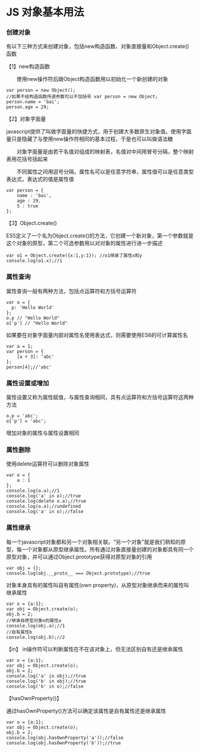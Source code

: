 # JS 对象基本用法

### 创建对象

有以下三种方式来创建对象，包括new构造函数、对象直接量和Object.create()函数

【1】new构造函数

　　使用new操作符后跟Object构造函数用以初始化一个新创建的对象

```
var person = new Object();
//如果不给构造函数传递参数可以不加括号 var person = new Object;
person.name = 'bai';
person.age = 29;
```


【2】对象字面量

javascript提供了叫做字面量的快捷方式，用于创建大多数原生对象值。使用字面量只是隐藏了与使用new操作符相同的基本过程，于是也可以叫做语法糖

　　对象字面量是由若干名值对组成的映射表，名值对中间用冒号分隔，整个映射表用花括号括起来

　　不同属性之间用逗号分隔，属性名可以是任意字符串，属性值可以是任意类型表达式，表达式的值是属性值

```
var person = {
    name : 'bai',
    age : 29,
    5 : true
};
```

【3】Object.create()

ES5定义了一个名为Object.create()的方法，它创建一个新对象，第一个参数就是这个对象的原型，第二个可选参数用以对对象的属性进行进一步描述
```
var o1 = Object.create({x:1,y:1}); //o1继承了属性x和y
console.log(o1.x);//1
```

### 属性查询

属性查询一般有两种方法，包括点运算符和方括号运算符

```
var o = {
  p: 'Hello World'
};
o.p // "Hello World"
o['p'] // "Hello World"
```

如果要在对象字面量内部对属性名使用表达式，则需要使用ES6的可计算属性名

```
var a = 1;
var person = {
    [a + 3]: 'abc'
};
person[4];//'abc'
```

### 属性设置或增加


属性设置又称为属性赋值，与属性查询相同，具有点运算符和方括号运算符这两种方法

```
o.p = 'abc';
o['p'] = 'abc';
```
增加对象的属性与属性设置相同

### 属性删除

使用delete运算符可以删除对象属性

```
var o = {
    a : 1
};
console.log(o.a);//1
console.log('a' in o);//true
console.log(delete o.a);//true
console.log(o.a);//undefined
console.log('a' in o);//false
```

### 属性继承

每一个javascript对象都和另一个对象相关联。“另一个对象”就是我们熟知的原型，每一个对象都从原型继承属性。所有通过对象直接量创建的对象都具有同一个原型对象，并可以通过Object.prototype获得对原型对象的引用

```
var obj = {};
console.log(obj.__proto__ === Object.prototype);//true
```
对象本身具有的属性叫自有属性(own property)，从原型对象继承而来的属性叫继承属性

```
var o = {a:1};
var obj = Object.create(o);
obj.b = 2;
//继承自原型对象o的属性a
console.log(obj.a);//1
//自有属性b
console.log(obj.b);//2
```
【in】
in操作符可以判断属性在不在该对象上，但无法区别自有还是继承属性

```
var o = {a:1};
var obj = Object.create(o);
obj.b = 2;
console.log('a' in obj);//true
console.log('b' in obj);//true
console.log('b' in o);//false
```
【hasOwnProperty()】

通过hasOwnProperty()方法可以确定该属性是自有属性还是继承属性

```
var o = {a:1};
var obj = Object.create(o);
obj.b = 2;
console.log(obj.hasOwnProperty('a'));//false
console.log(obj.hasOwnProperty('b'));//true
```